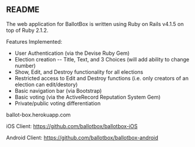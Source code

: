 README
------

The web application for BallotBox is written using Ruby on Rails v4.1.5 on top of Ruby 2.1.2.

Features Implemented:
* User Authentication (via the Devise Ruby Gem)
* Election creation -- Title, Text, and 3 Choices (will add ability to change number)
* Show, Edit, and Destroy functionality for all elections
* Restricted access to Edit and Destroy functions (i.e. only creators of an election can edit/destory)
* Basic navigation bar (via Bootstrap)
* Basic voting (via the ActiveRecord Reputation System Gem)
* Private/public voting differentiation

ballot-box.herokuapp.com

iOS Client: https://github.com/ballotbox/ballotbox-iOS

Android Client: https://github.com/ballotbox/ballotbox-android
